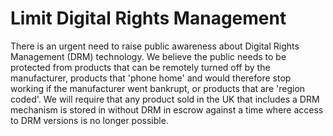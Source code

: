 Limit Digital Rights Management
===============================

There is an urgent need to raise public awareness about Digital Rights 
Management (DRM) technology. We believe the public needs to be protected 
from products that can be remotely turned off by the manufacturer, 
products that 'phone home' and would therefore stop working if the 
manufacturer went bankrupt, or products that are 'region coded'. We will 
require that any product sold in the UK that includes a DRM mechanism is 
stored in without DRM in escrow against a time where access to DRM 
versions is no longer possible.